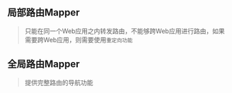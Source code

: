 
## 局部路由Mapper
> 只能在同一个Web应用之内转发路由，不能够跨Web应用进行路由，如果需要跨Web应用，则需要使用`重定向功能`

## 全局路由Mapper
> 提供完整路由的导航功能